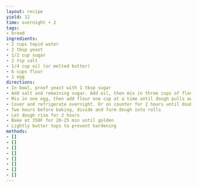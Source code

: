 ```yaml
---
layout: recipe
yield: 12
time: overnight + 2
tags:
- bread
ingredients:
- 2 cups tepid water
- 2 tbsp yeast
- 1/2 cup sugar
- 2 tsp salt
- 1/4 cup oil (or melted butter)
- 6 cups flour
- 1 egg
directions:
- In bowl, proof yeast with 1 tbsp sugar
- Add salt and remaining sugar. Add oil, then mix in three cups of flour
- Mix in one egg, then add flour one cup at a time until dough pulls away from sides of bown. (Should be approx three more cups)
- Cover and refrigerate overnight. Or on counter for 2 hours until doubled
- Two hours before baking, divide and form dough into rolls
- Let dough rise for 2 hours
- Bake at 350F for 20-25 min until golden
- Lightly butter tops to prevent hardening
methods:
- []
- []
- []
- []
- []
- []
- []
- []
---
```

